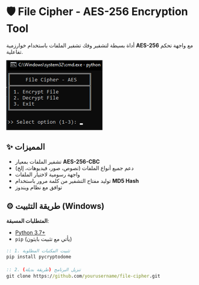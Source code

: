 # 🛡️ File Cipher - AES-256 Encryption Tool

أداة بسيطة لتشفير وفك تشفير الملفات باستخدام خوارزمية **AES-256** مع واجهة تحكم تفاعلية.

![CLI Preview](https://raw.githubusercontent.com/0xred/filecipher/main/pic.png) <!-- يمكنك إضافة صورة للواجهة -->

## ✨ المميزات
- تشفير الملفات بمعيار **AES-256-CBC**
- دعم جميع أنواع الملفات (نصوص، صور، فيديوهات، إلخ)
- واجهة رسومية لاختيار الملفات
- توليد مفتاح التشفير من كلمة مرور باستخدام **MD5 Hash**
- توافق مع نظام ويندوز

## ⚙️ طريقة التثبيت (Windows)
**المتطلبات المسبقة**:  
- [Python 3.7+](https://www.python.org/downloads/)
- `pip` (يأتي مع تثبيت بايثون)

```cmd
:: 1. تثبيت المكتبات المطلوبة
pip install pycryptodome

:: 2. تنزيل البرنامج (طريقة بديلة)
git clone https://github.com/yourusername/file-cipher.git
